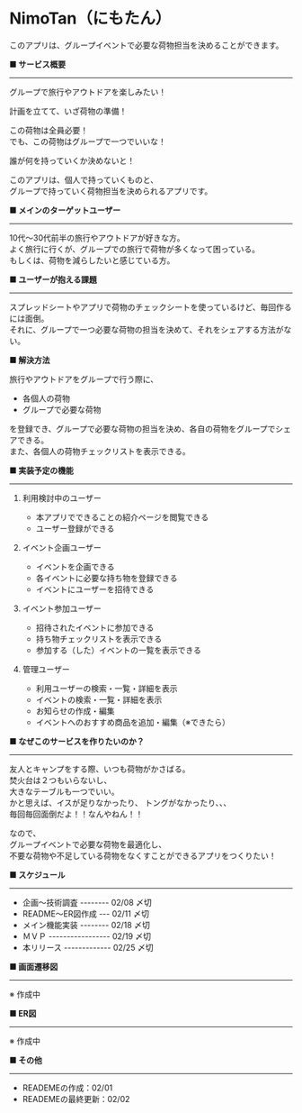# NimoTan（にもたん）
このアプリは、グループイベントで必要な荷物担当を決めることができます。
  
**■ サービス概要**  
***
  グループで旅行やアウトドアを楽しみたい！

  計画を立てて、いざ荷物の準備！  
  
  この荷物は全員必要！  
  でも、この荷物はグループで一つでいいな！  
    
  誰が何を持っていくか決めないと！  
   
  このアプリは、個人で持っていくものと、  
  グループで持っていく荷物担当を決められるアプリです。  
    
**■ メインのターゲットユーザー** 
***  
  10代～30代前半の旅行やアウトドアが好きな方。  
  よく旅行に行くが、グループでの旅行で荷物が多くなって困っている。  
  もしくは、荷物を減らしたいと感じている方。  
 
**■ ユーザーが抱える課題**  
***   
  スプレッドシートやアプリで荷物のチェックシートを使っているけど、毎回作るには面倒。  
  それに、グループで一つ必要な荷物の担当を決めて、それをシェアする方法がない。  
   
**■ 解決方法**
  
  旅行やアウトドアをグループで行う際に、
* 各個人の荷物
* グループで必要な荷物  

を登録でき、グループで必要な荷物の担当を決め、各自の荷物をグループでシェアできる。  
また、各個人の荷物チェックリストを表示できる。

**■ 実装予定の機能**  
***  
1. 利用検討中のユーザー
    - 本アプリでできることの紹介ページを閲覧できる
    - ユーザー登録ができる
   
2. イベント企画ユーザー
    - イベントを企画できる
    - 各イベントに必要な持ち物を登録できる
    - イベントにユーザーを招待できる
   
3. イベント参加ユーザー
    - 招待されたイベントに参加できる
    - 持ち物チェックリストを表示できる
    - 参加する（した）イベントの一覧を表示できる
   
 4. 管理ユーザー
    - 利用ユーザーの検索・一覧・詳細を表示
    - イベントの検索・一覧・詳細を表示
    - お知らせの作成・編集
    - イベントへのおすすめ商品を追加・編集（※できたら）
   

**■ なぜこのサービスを作りたいのか？**  
***  
  友人とキャンプをする際、いつも荷物がかさばる。  
  焚火台は２つもいらないし、  
  大きなテーブルも一つでいい。  
  かと思えば、イスが足りなかったり、
  トングがなかったり、、、  
  毎回毎回面倒だよ！！なんやねん！！
  
  なので、  
  グループイベントで必要な荷物を最適化し、   
  不要な荷物や不足している荷物をなくすことができるアプリをつくりたい！   
  
**■ スケジュール**  
***
- 企画〜技術調査 -------- 02/08 〆切
- README〜ER図作成 --- 02/11 〆切
- メイン機能実装 -------- 02/18 〆切
- ＭＶＰ ----------------- 02/19 〆切
- 本リリース ------------- 02/25 〆切
   
**■ 画面遷移図**
***
※ 作成中
   
**■ ER図**
***
※ 作成中
   
**■ その他**
***
- READEMEの作成：02/01
- READEMEの最終更新：02/02
